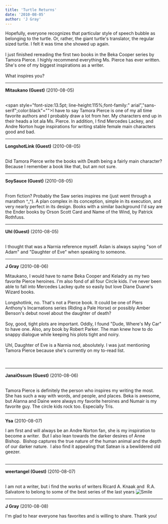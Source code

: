 ```yaml
---
title: 'Turtle Returns'
date: '2010-08-05'
author: 'J Gray'
---
```


Hopefully, everyone recognizes that particular style of speech bubble as belonging to the turtle. Or, rather, the giant turtle's translator, the regular sized turtle. I felt it was time she showed up again.<br><br>I just finished rereading the first two books in the Beka Cooper series by Tamora Pierce. I highly recommend everything Ms. Pierce has ever written. She's one of my biggest inspirations as a writer.<br><br>What inspires you?<br>

---
**Mitaukano (Guest)** (2010-08-05)

<br><span class="apple-style-span"><span style="font-size:13.5pt; line-height:115%;font-family:" arial","sans-serif";color:black"="">I have to say Tamora Pierce is one of my all time favorite authors and I probably draw a lot from her. My characters end up in their heads a lot ala Ms. Pierce. In addition, I find Mercedes Lackey, and Andre Norton huge inspirations for writing stable female main characters good and bad.&nbsp;</span></span>

---
**LongshotLink (Guest)** (2010-08-05)

<br> Did Tamora Pierce write the books with Death being a fairly main character? Because I remember a book like that, but am not sure.<br>

---
**SoySauce (Guest)** (2010-08-05)

<br> From fiction? Probably the Saw series inspires me (just went through a marathon ^_^). A plan complex in its conception, simple in its execution, and very nearly perfect in its design. Books with a similar background I'd say are the Ender books by Orson Scott Card and Name of the Wind, by Patrick Rothfuss.

---
**Uhl (Guest)** (2010-08-05)

<br> I thought that was a Narnia reference myself. Aslan is always saying "son of Adam" and "Daughter of Eve" when speaking to someone.<br>

---
**J Gray** (2010-08-06)

Mitaukano, I would have to name Beka Cooper and Keladry as my two favorite Pierce heroines. I'm also fond of all four Circle kids. I've never been able to fall into Mercedes Lackey quite so easily but love Diane Duane's Wizard books.<br><br>Longshotlink, no. That's not a Pierce book. It could be one of Piers Anthony's Incarnations series (Riding a Pale Horse) or possibly Amber Benson's debut novel about the daughter of death?<br><br>Soy, good, tight plots are important. Oddly, I found "Dude, Where's My Car" to have one. Also, any book by Robert Parker. The man knew how to do snappy dialogue while keeping his plots tight and noiry.<br><br>Uhl, Daughter of Eve is a Narnia nod, absolutely. I was just mentioning Tamora Pierce because she's currently on my to-read list.<br><br><br>

---
**JanaiOssum (Guest)** (2010-08-06)

<br> Tamora Pierce is definitely the person who inspires my writing the most. She has such a way with words, and people, and places. Beka is awesome, but Alanna and Daine were always my favorite heroines and Numair is my favorite guy. The circle kids rock too. Especially Tris.

---
**Ysa** (2010-08-07)

I am first and will always be an Andre Norton fan, she is my inspiration to become a writer.&nbsp; But I also lean towards the darker desires of Anne Bishop.&nbsp; Bishop captures the true nature of the human animal and the depth of our darker nature.&nbsp; I also find it appealing that Satean is a bewildered old geezer.&nbsp;<br><br>

---
**weertangel (Guest)** (2010-08-07)

<br>I am not a writer, but i find the works of writers Ricard A. Knaak and&nbsp; R.A. Salvatore to belong to some of the best series of the last years <img src="//smilies/smile.gif" alt="Smile" border="0">&nbsp;

---
**J Gray** (2010-08-08)

I'm glad to hear everyone has favorites and is willing to share. Thank you!<br><br><br>

